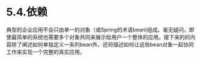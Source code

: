 # 5.4.依赖

典型的企业应用不会只由单一的对象（或Spring的术语bean)组成。毫无疑问，即使最简单的系统也需要多个对象共同来展示给用户一个整体的应用。接下来的的内容除了阐述如何单独定义一系列bean外，还将描述如何让这些bean对象一起协同工作来实现一个完整的真实应用。